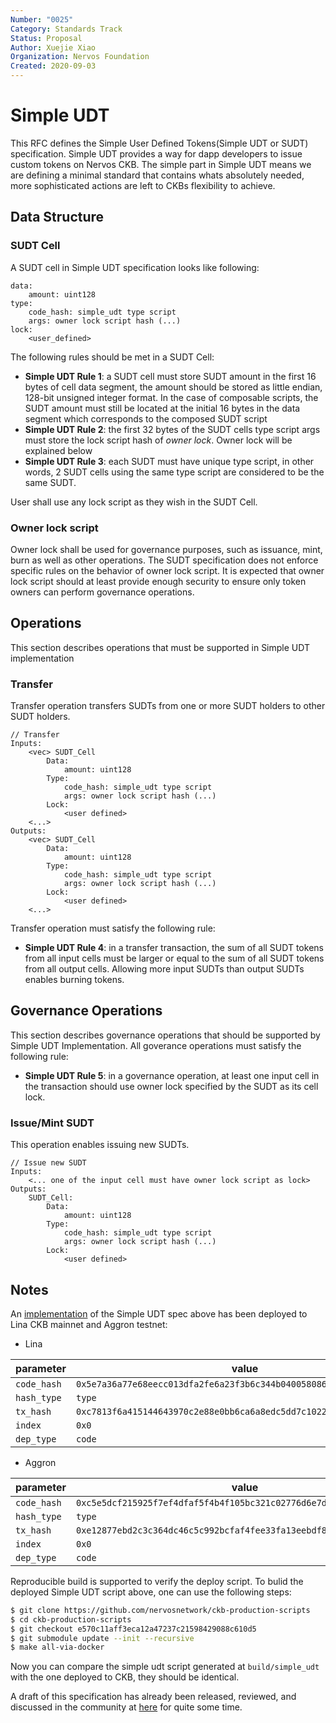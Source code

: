 ```yaml
---
Number: "0025"
Category: Standards Track
Status: Proposal
Author: Xuejie Xiao
Organization: Nervos Foundation
Created: 2020-09-03
---
```


# Simple UDT

This RFC defines the Simple User Defined Tokens(Simple UDT or SUDT) specification. Simple UDT provides a way for dapp developers to issue custom tokens on Nervos CKB. The simple part in Simple UDT means we are defining a minimal standard that contains whats absolutely needed, more sophisticated actions are left to CKBs flexibility to achieve.

## Data Structure

### SUDT Cell

A SUDT cell in Simple UDT specification looks like following:

```
data:
    amount: uint128
type:
    code_hash: simple_udt type script
    args: owner lock script hash (...)
lock:
    <user_defined>
```

The following rules should be met in a SUDT Cell:

* **Simple UDT Rule 1**: a SUDT cell must store SUDT amount in the first 16 bytes of cell data segment, the amount should be stored as little endian, 128-bit unsigned integer format. In the case of composable scripts, the SUDT amount must still be located at the initial 16 bytes in the data segment which corresponds to the composed SUDT script
* **Simple UDT Rule 2**: the first 32 bytes of the SUDT cells type script args must store the lock script hash of *owner lock*. Owner lock will be explained below
* **Simple UDT Rule 3**: each SUDT must have unique type script, in other words, 2 SUDT cells using the same type script are considered to be the same SUDT.

User shall use any lock script as they wish in the SUDT Cell.

### Owner lock script

Owner lock shall be used for governance purposes, such as issuance, mint, burn as well as other operations. The SUDT specification does not enforce specific rules on the behavior of owner lock script. It is expected that owner lock script should at least provide enough security to ensure only token owners can perform governance operations.

## Operations

This section describes operations that must be supported in Simple UDT implementation

### Transfer

Transfer operation transfers SUDTs from one or more SUDT holders to other SUDT holders.

```
// Transfer
Inputs:
    <vec> SUDT_Cell
        Data:
            amount: uint128
        Type:
            code_hash: simple_udt type script
            args: owner lock script hash (...)
        Lock:
            <user defined>
    <...>
Outputs:
    <vec> SUDT_Cell
        Data:
            amount: uint128
        Type:
            code_hash: simple_udt type script
            args: owner lock script hash (...)
        Lock:
            <user defined>
    <...>
```

Transfer operation must satisfy the following rule:

* **Simple UDT Rule 4**: in a transfer transaction, the sum of all SUDT tokens from all input cells must be larger or equal to the sum of all SUDT tokens from all output cells. Allowing more input SUDTs than output SUDTs enables burning tokens.

## Governance Operations

This section describes governance operations that should be supported by Simple UDT Implementation. All goverance operations must satisfy the following rule:

* **Simple UDT Rule 5**: in a governance operation, at least one input cell in the transaction should use owner lock specified by the SUDT as its cell lock.

### Issue/Mint SUDT

This operation enables issuing new SUDTs.

```
// Issue new SUDT
Inputs:
    <... one of the input cell must have owner lock script as lock>
Outputs:
    SUDT_Cell:
        Data:
            amount: uint128
        Type:
            code_hash: simple_udt type script
            args: owner lock script hash (...)
        Lock:
            <user defined>
```

## Notes

An [implementation](https://github.com/nervosnetwork/ckb-production-scripts/blob/e570c11aff3eca12a47237c21598429088c610d5/c/simple_udt.c) of the Simple UDT spec above has been deployed to Lina CKB mainnet and Aggron testnet:


- Lina

| parameter   | value                                                                |
| ----------- | -------------------------------------------------------------------- |
| `code_hash` | `0x5e7a36a77e68eecc013dfa2fe6a23f3b6c344b04005808694ae6dd45eea4cfd5` |
| `hash_type` | `type`                                                               |
| `tx_hash`   | `0xc7813f6a415144643970c2e88e0bb6ca6a8edc5dd7c1022746f628284a9936d5` |
| `index`     | `0x0`                                                                |
| `dep_type`  | `code`                                                               |

- Aggron

| parameter   | value                                                                |
| ----------- | -------------------------------------------------------------------- |
| `code_hash` | `0xc5e5dcf215925f7ef4dfaf5f4b4f105bc321c02776d6e7d52a1db3fcd9d011a4` |
| `hash_type` | `type`                                                               |
| `tx_hash`   | `0xe12877ebd2c3c364dc46c5c992bcfaf4fee33fa13eebdf82c591fc9825aab769` |
| `index`     | `0x0`                                                                |
| `dep_type`  | `code`                                                               |


Reproducible build is supported to verify the deploy script. To bulid the deployed Simple UDT script above, one can use the following steps:

```bash
$ git clone https://github.com/nervosnetwork/ckb-production-scripts
$ cd ckb-production-scripts
$ git checkout e570c11aff3eca12a47237c21598429088c610d5
$ git submodule update --init --recursive
$ make all-via-docker
```

Now you can compare the simple udt script generated at `build/simple_udt` with the one deployed to CKB, they should be identical.

A draft of this specification has already been released, reviewed, and discussed in the community at [here](https://talk.nervos.org/t/rfc-simple-udt-draft-spec/4333) for quite some time.
